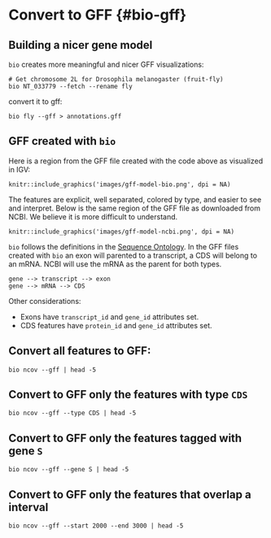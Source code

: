 # Convert to GFF {#bio-gff}

## Building a nicer gene model

`bio` creates more meaningful  and nicer GFF visualizations:

    # Get chromosome 2L for Drosophila melanogaster (fruit-fly)
    bio NT_033779 --fetch --rename fly 

convert it to gff:

    bio fly --gff > annotations.gff
    
## GFF created with `bio`
   
Here is a region from the GFF file created with the code above as visualized in IGV:

```{r fig.align='center', echo=FALSE}
knitr::include_graphics('images/gff-model-bio.png', dpi = NA)
```

The features are explicit, well separated, colored by type, and easier to see and interpret. 
Below is the same region of the GFF file as downloaded from NCBI. We believe it is more difficult to understand.

```{r fig.align='center', echo=FALSE}
knitr::include_graphics('images/gff-model-ncbi.png', dpi = NA)
```

`bio` follows the definitions in the [Sequence Ontology][SO]. In the GFF files created with `bio` an exon will parented to a transcript, a CDS will belong to an mRNA. NCBI will use the mRNA as the parent for both types.

    gene --> transcript --> exon
    gene --> mRNA --> CDS

Other considerations:

* Exons have `transcript_id` and `gene_id` attributes set.
* CDS features have `protein_id` and `gene_id` attributes set.

[SO]: http://www.sequenceontology.org/


## Convert all features to GFF:

```{bash, comment=NA}
bio ncov --gff | head -5
```

## Convert to GFF only the features with type `CDS`

```{bash, comment=NA}
bio ncov --gff --type CDS | head -5
```

## Convert to GFF only the features tagged with gene `S`

```{bash, comment=NA}
bio ncov --gff --gene S | head -5
```

## Convert to GFF only the features that overlap a interval

```{bash, comment=NA}
bio ncov --gff --start 2000 --end 3000 | head -5
```
